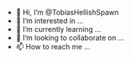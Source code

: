 - 👋 Hi, I’m @TobiasHellishSpawn
- 👀 I’m interested in ...
- 🌱 I’m currently learning ...
- 💞️ I’m looking to collaborate on ...
- 📫 How to reach me ...

<!---
TobiasHellishSpawn/TobiasHellishSpawn is a ✨ special ✨ repository because its `README.md` (this file) appears on your GitHub profile.
You can click the Preview link to take a look at your changes.
--->
